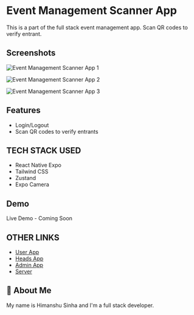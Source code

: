 # Event Management Scanner App

This is a part of the full stack event management app. Scan QR codes to verify entrant.

## Screenshots

![Event Management Scanner App 1](https://github.com/user-attachments/assets/6dd0e689-8d3b-4479-a2ba-8560fe9f81aa)

![Event Management Scanner App 2](https://github.com/user-attachments/assets/dc3c4347-a6a0-4ee8-8858-e256e0219c58)

![Event Management Scanner App 3](https://github.com/user-attachments/assets/83bbbd5d-b61d-45ee-ae3c-c2e7917c8700)

## Features

- Login/Logout
- Scan QR codes to verify entrants

## TECH STACK USED

- React Native Expo
- Tailwind CSS
- Zustand
- Expo Camera

## Demo

Live Demo - Coming Soon

## OTHER LINKS

- [User App](https://github.com/HimanshuS1nha/Event-Management-User-App)
- [Heads App](https://github.com/HimanshuS1nha/Event-Management-Heads-App)
- [Admin App](https://github.com/HimanshuS1nha/Event-Management-Admin-App)
- [Server](https://github.com/HimanshuS1nha/Event-Management-Server)

## 🚀 About Me

My name is Himanshu Sinha and I'm a full stack developer.
